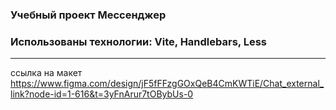 ### Учебный проект Мессенджер

### Использованы технологии: Vite, Handlebars, Less 
---
ссылка на макет https://www.figma.com/design/jF5fFFzgGOxQeB4CmKWTiE/Chat_external_link?node-id=1-616&t=3yFnArur7tOBybUs-0

